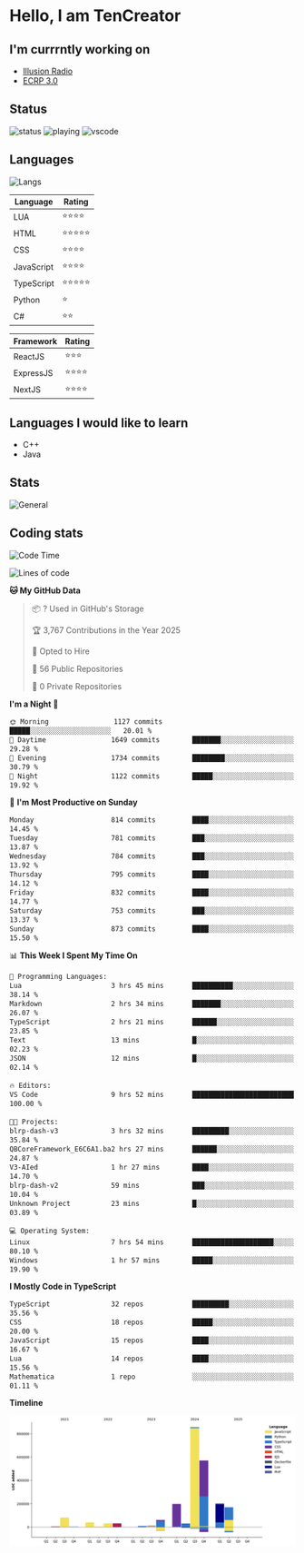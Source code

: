 # Hello, I am TenCreator

## I'm currrntly working on
- [Illusion Radio](https://illusionradio.co.uk/)
- [ECRP 3.0](http://github.com/Emerald-Coast-Roleplay/)

## Status
![status](https://api.statusbadges.me/badge/status/518334475038359555?simple=true&style=for-the-badge)
![playing](https://api.statusbadges.me/badge/playing/518334475038359555?style=for-the-badge)
![vscode](https://api.statusbadges.me/badge/vscode/518334475038359555?style=for-the-badge)

## Languages
![Langs](https://github-readme-stats.vercel.app/api/top-langs/?username=tencreator&layout=compact&theme=radical)


|Language|Rating|
|--------|------|
|LUA|⭐️⭐️⭐️⭐️|
|HTML|⭐️⭐️⭐️⭐️⭐️|
|CSS|⭐️⭐️⭐️⭐️|
|JavaScript|⭐️⭐️⭐️⭐️|
|TypeScript|⭐️⭐️⭐️⭐️⭐️|
|Python|⭐️|
|C#|⭐️⭐️ |

|Framework|Rating|
|--------|------|
|ReactJS|⭐️⭐️⭐|
|ExpressJS|⭐️⭐️⭐️⭐️|
|NextJS|⭐️⭐️⭐⭐️|

## Languages I would like to learn
- C++
- Java

## Stats
![General](https://github-readme-stats.vercel.app/api?username=tencreator&show_icons=true&theme=radical)

## Coding stats

<!--START_SECTION:waka-->
![Code Time](http://img.shields.io/badge/Code%20Time-629%20hrs%208%20mins-blue)

![Lines of code](https://img.shields.io/badge/From%20Hello%20World%20I%27ve%20Written-2.3%20million%20lines%20of%20code-blue)

**🐱 My GitHub Data** 

> 📦 ? Used in GitHub's Storage 
 > 
> 🏆 3,767 Contributions in the Year 2025
 > 
> 💼 Opted to Hire
 > 
> 📜 56 Public Repositories 
 > 
> 🔑 0 Private Repositories 
 > 
**I'm a Night 🦉** 

```text
🌞 Morning                1127 commits        █████░░░░░░░░░░░░░░░░░░░░   20.01 % 
🌆 Daytime                1649 commits        ███████░░░░░░░░░░░░░░░░░░   29.28 % 
🌃 Evening                1734 commits        ████████░░░░░░░░░░░░░░░░░   30.79 % 
🌙 Night                  1122 commits        █████░░░░░░░░░░░░░░░░░░░░   19.92 % 
```
📅 **I'm Most Productive on Sunday** 

```text
Monday                   814 commits         ████░░░░░░░░░░░░░░░░░░░░░   14.45 % 
Tuesday                  781 commits         ███░░░░░░░░░░░░░░░░░░░░░░   13.87 % 
Wednesday                784 commits         ███░░░░░░░░░░░░░░░░░░░░░░   13.92 % 
Thursday                 795 commits         ████░░░░░░░░░░░░░░░░░░░░░   14.12 % 
Friday                   832 commits         ████░░░░░░░░░░░░░░░░░░░░░   14.77 % 
Saturday                 753 commits         ███░░░░░░░░░░░░░░░░░░░░░░   13.37 % 
Sunday                   873 commits         ████░░░░░░░░░░░░░░░░░░░░░   15.50 % 
```


📊 **This Week I Spent My Time On** 

```text
💬 Programming Languages: 
Lua                      3 hrs 45 mins       ██████████░░░░░░░░░░░░░░░   38.14 % 
Markdown                 2 hrs 34 mins       ███████░░░░░░░░░░░░░░░░░░   26.07 % 
TypeScript               2 hrs 21 mins       ██████░░░░░░░░░░░░░░░░░░░   23.85 % 
Text                     13 mins             █░░░░░░░░░░░░░░░░░░░░░░░░   02.23 % 
JSON                     12 mins             █░░░░░░░░░░░░░░░░░░░░░░░░   02.14 % 

🔥 Editors: 
VS Code                  9 hrs 52 mins       █████████████████████████   100.00 % 

🐱‍💻 Projects: 
blrp-dash-v3             3 hrs 32 mins       █████████░░░░░░░░░░░░░░░░   35.84 % 
QBCoreFramework_E6C6A1.ba2 hrs 27 mins       ██████░░░░░░░░░░░░░░░░░░░   24.87 % 
V3-AIed                  1 hr 27 mins        ████░░░░░░░░░░░░░░░░░░░░░   14.70 % 
blrp-dash-v2             59 mins             ███░░░░░░░░░░░░░░░░░░░░░░   10.04 % 
Unknown Project          23 mins             █░░░░░░░░░░░░░░░░░░░░░░░░   03.89 % 

💻 Operating System: 
Linux                    7 hrs 54 mins       ████████████████████░░░░░   80.10 % 
Windows                  1 hr 57 mins        █████░░░░░░░░░░░░░░░░░░░░   19.90 % 
```

**I Mostly Code in TypeScript** 

```text
TypeScript               32 repos            █████████░░░░░░░░░░░░░░░░   35.56 % 
CSS                      18 repos            █████░░░░░░░░░░░░░░░░░░░░   20.00 % 
JavaScript               15 repos            ████░░░░░░░░░░░░░░░░░░░░░   16.67 % 
Lua                      14 repos            ████░░░░░░░░░░░░░░░░░░░░░   15.56 % 
Mathematica              1 repo              ░░░░░░░░░░░░░░░░░░░░░░░░░   01.11 % 
```



**Timeline**

![Lines of Code chart](https://raw.githubusercontent.com/tencreator/tencreator/main/assets/bar_graph.png)


<!--END_SECTION:waka-->
